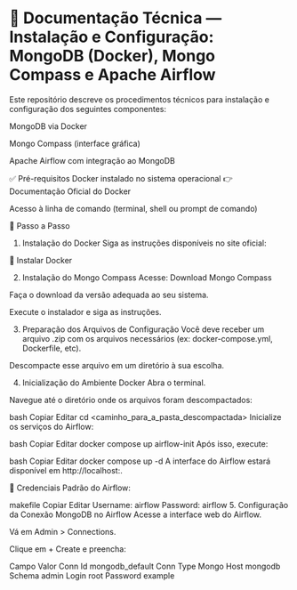 # 📘 Documentação Técnica — Instalação e Configuração: MongoDB (Docker), Mongo Compass e Apache Airflow
Este repositório descreve os procedimentos técnicos para instalação e configuração dos seguintes componentes:

MongoDB via Docker

Mongo Compass (interface gráfica)

Apache Airflow com integração ao MongoDB

✅ Pré-requisitos
Docker instalado no sistema operacional
👉 Documentação Oficial do Docker

Acesso à linha de comando (terminal, shell ou prompt de comando)

🚀 Passo a Passo
1. Instalação do Docker
Siga as instruções disponíveis no site oficial:

🔗 Instalar Docker

2. Instalação do Mongo Compass
Acesse: Download Mongo Compass

Faça o download da versão adequada ao seu sistema.

Execute o instalador e siga as instruções.

3. Preparação dos Arquivos de Configuração
Você deve receber um arquivo .zip com os arquivos necessários (ex: docker-compose.yml, Dockerfile, etc).

Descompacte esse arquivo em um diretório à sua escolha.

4. Inicialização do Ambiente Docker
Abra o terminal.

Navegue até o diretório onde os arquivos foram descompactados:

bash
Copiar
Editar
cd <caminho_para_a_pasta_descompactada>
Inicialize os serviços do Airflow:

bash
Copiar
Editar
docker compose up airflow-init
Após isso, execute:

bash
Copiar
Editar
docker compose up -d
A interface do Airflow estará disponível em http://localhost:<porta>.

🔑 Credenciais Padrão do Airflow:

makefile
Copiar
Editar
Username: airflow
Password: airflow
5. Configuração da Conexão MongoDB no Airflow
Acesse a interface web do Airflow.

Vá em Admin > Connections.

Clique em + Create e preencha:

Campo	Valor
Conn Id	mongodb_default
Conn Type	Mongo
Host	mongodb
Schema	admin
Login	root
Password	example









